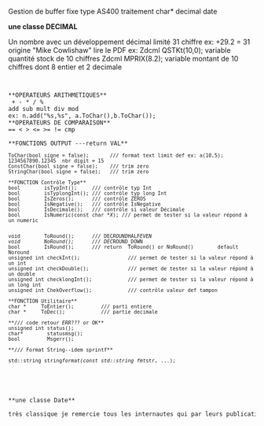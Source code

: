 Gestion de buffer fixe type AS400 traitement char* decimal date

**une classe DECIMAL**

Un nombre avec un développement décimal limité 31 chiffre ex: +29.2 = 31
origine "Mike Cowlishaw" lire le PDF
ex: Zdcml QSTKt(10,0); variable quantité stock de 10 chiffres
Zdcml MPRIX(8.2); variable montant de 10 chiffres dont 8 entier et 2 decimale

<pre><code>

**OPERATEURS ARITHMETIQUES**
 + - * / %
add sub mult div mod 
ex: n.add("%s,%s", a.ToChar(),b.ToChar());
**OPERATEURS DE COMPARAISON**
== &lt; > &lt;= >= != cmp

**FONCTIONS OUTPUT ---return VAL**
<pre><code>ToChar(bool signe = false);       /// format text limit def ex: a(10,5); 1234567890.12345  nbr digit = 15
ConstChar(bool signe = false);    /// trim zero
StringChar(bool signe = false);   /// trim zero

**FONCTION Contrôle Type**
bool        isTypInt();     /// contrôle typ Int
bool        isTyplongInt(); /// contrôle typ long Int
bool        IsZeros();      /// contrôle ZEROS
bool        IsNegative();   /// contrôle IsNegative
bool        IsDecimale();   /// contrôle si valeur Décimale
bool        IsNumeric(const char *<em>X</em>); /// permet de tester si la valeur répond à un numeric</p>
void        ToRound();      /// DEC<em>ROUND</em>HALF<em>EVEN
void        NoRound();      /// DEC</em>ROUND_DOWN
bool        IsRound();      /// return  ToRound() or NoRound()        default  Noround
unsigned int checkInt();                /// permet de tester si la valeur répond à un int
unsigned int checkDouble();             /// permet de tester si la valeur répond à un double
unsigned int checklongInt();            /// permet de tester si la valeur répond à un long int
unsigned int ChekOverflow();            /// contrôle valeur def tampon

**FONCTION Utilitaire**
char *     ToEntier();         /// parti entiere
char *     ToDec();            /// partie decimale

**/// code retour <em>ERR</em>??? or OK**
unsigned int status();
char*        statusmsg();
bool         Msgerr();

**/// Format String--idem sprintf**

std::string string<em>format(const std::string fmt</em>str, ...);
<pre></code>
<br>

**une classe Date**

très classique je remercie tous les internautes qui par leurs publication ma permis de mettre en forme cette classe
